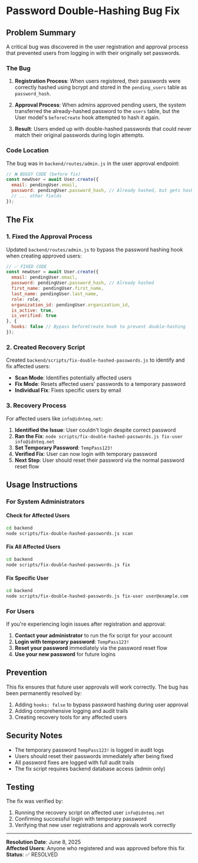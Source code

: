 # Password Double-Hashing Bug Fix

## Problem Summary

A critical bug was discovered in the user registration and approval process that prevented users from logging in with their originally set passwords.

### The Bug

1. **Registration Process**: When users registered, their passwords were correctly hashed using bcrypt and stored in the `pending_users` table as `password_hash`.

2. **Approval Process**: When admins approved pending users, the system transferred the already-hashed password to the `users` table, but the User model's `beforeCreate` hook attempted to hash it again.

3. **Result**: Users ended up with double-hashed passwords that could never match their original passwords during login attempts.

### Code Location

The bug was in `backend/routes/admin.js` in the user approval endpoint:

```javascript
// ❌ BUGGY CODE (before fix)
const newUser = await User.create({
  email: pendingUser.email,
  password: pendingUser.password_hash, // Already hashed, but gets hashed again!
  // ... other fields
});
```

## The Fix

### 1. Fixed the Approval Process

Updated `backend/routes/admin.js` to bypass the password hashing hook when creating approved users:

```javascript
// ✅ FIXED CODE
const newUser = await User.create({
  email: pendingUser.email,
  password: pendingUser.password_hash, // Already hashed
  first_name: pendingUser.first_name,
  last_name: pendingUser.last_name,
  role: role,
  organization_id: pendingUser.organization_id,
  is_active: true,
  is_verified: true
}, {
  hooks: false // Bypass beforeCreate hook to prevent double-hashing
});
```

### 2. Created Recovery Script

Created `backend/scripts/fix-double-hashed-passwords.js` to identify and fix affected users:

- **Scan Mode**: Identifies potentially affected users
- **Fix Mode**: Resets affected users' passwords to a temporary password
- **Individual Fix**: Fixes specific users by email

### 3. Recovery Process

For affected users like `info@idnteq.net`:

1. **Identified the Issue**: User couldn't login despite correct password
2. **Ran the Fix**: `node scripts/fix-double-hashed-passwords.js fix-user info@idnteq.net`
3. **Set Temporary Password**: `TempPass123!`
4. **Verified Fix**: User can now login with temporary password
5. **Next Step**: User should reset their password via the normal password reset flow

## Usage Instructions

### For System Administrators

#### Check for Affected Users
```bash
cd backend
node scripts/fix-double-hashed-passwords.js scan
```

#### Fix All Affected Users
```bash
cd backend
node scripts/fix-double-hashed-passwords.js fix
```

#### Fix Specific User
```bash
cd backend
node scripts/fix-double-hashed-passwords.js fix-user user@example.com
```

### For Users

If you're experiencing login issues after registration and approval:

1. **Contact your administrator** to run the fix script for your account
2. **Login with temporary password**: `TempPass123!`
3. **Reset your password** immediately via the password reset flow
4. **Use your new password** for future logins

## Prevention

This fix ensures that future user approvals will work correctly. The bug has been permanently resolved by:

1. Adding `hooks: false` to bypass password hashing during user approval
2. Adding comprehensive logging and audit trails
3. Creating recovery tools for any affected users

## Security Notes

- The temporary password `TempPass123!` is logged in audit logs
- Users should reset their passwords immediately after being fixed
- All password fixes are logged with full audit trails
- The fix script requires backend database access (admin only)

## Testing

The fix was verified by:

1. Running the recovery script on affected user `info@idnteq.net`
2. Confirming successful login with temporary password
3. Verifying that new user registrations and approvals work correctly

---

**Resolution Date**: June 8, 2025  
**Affected Users**: Anyone who registered and was approved before this fix  
**Status**: ✅ RESOLVED 